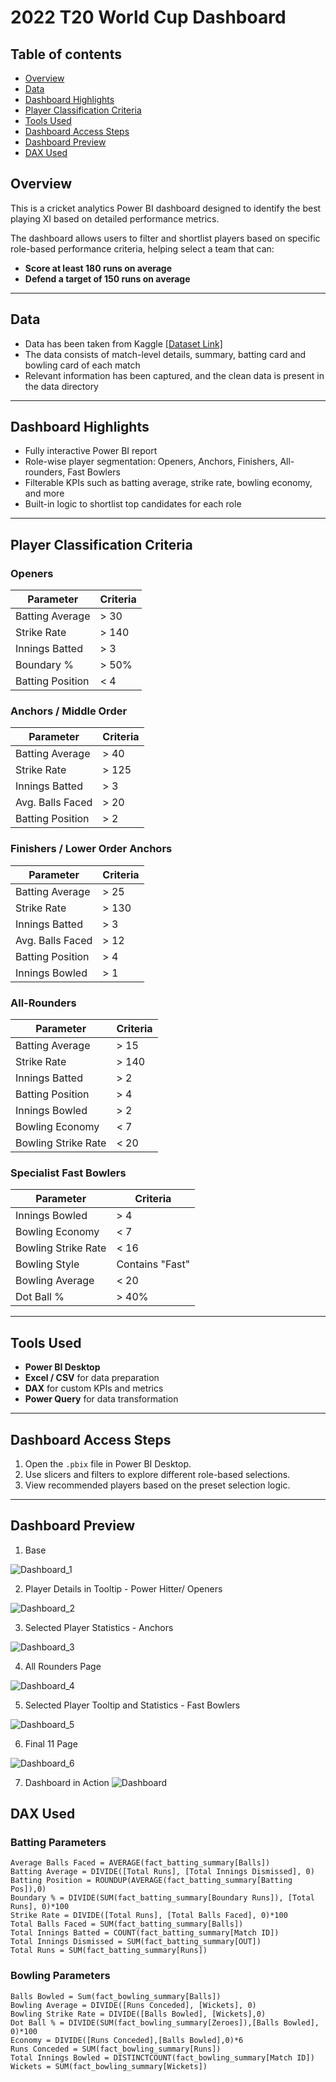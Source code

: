 
#  2022 T20 World Cup Dashboard

## Table of contents 
- [Overview](#overview)
- [Data](#data)
- [Dashboard Highlights](#dashboard-highlights)
- [Player Classification Criteria](#player-classification-criteria)
- [Tools Used](#tools-used)
- [Dashboard Access Steps](#dashboard-access-steps)
- [Dashboard Preview](#dashboard-preview)
- [DAX Used](#dax-used)

##  Overview

This is a cricket analytics Power BI dashboard designed to identify the best playing XI based on detailed performance metrics. 

The dashboard allows users to filter and shortlist players based on specific role-based performance criteria, helping select a team that can:
- **Score at least 180 runs on average**
- **Defend a target of 150 runs on average**

---
## Data

- Data has been taken from Kaggle [[Dataset Link]](https://www.kaggle.com/datasets/rajsengo/icc-mens-t20-world-cup)
- The data consists of match-level details, summary, batting card and bowling card of each match
- Relevant information has been captured, and the clean data is present in the data directory

---
##  Dashboard Highlights

- Fully interactive Power BI report
- Role-wise player segmentation: Openers, Anchors, Finishers, All-rounders, Fast Bowlers
- Filterable KPIs such as batting average, strike rate, bowling economy, and more
- Built-in logic to shortlist top candidates for each role

---

##  Player Classification Criteria

###  Openers
| Parameter         | Criteria |
| --- | --- |
| Batting Average   | > 30     |
| Strike Rate       | > 140    |
| Innings Batted    | > 3      |
| Boundary %        | > 50%    |
| Batting Position  | < 4      |

###  Anchors / Middle Order
| Parameter         | Criteria |
| --- | --- |
| Batting Average   | > 40     |
| Strike Rate       | > 125    |
| Innings Batted    | > 3      |
| Avg. Balls Faced  | > 20     |
| Batting Position  | > 2      |

###  Finishers / Lower Order Anchors
| Parameter         | Criteria |
| --- | --- |
| Batting Average   | > 25     |
| Strike Rate       | > 130    |
| Innings Batted    | > 3      |
| Avg. Balls Faced  | > 12     |
| Batting Position  | > 4      |
| Innings Bowled    | > 1      |

###  All-Rounders
| Parameter           | Criteria |
| --- | --- |
| Batting Average     | > 15     |
| Strike Rate         | > 140    |
| Innings Batted      | > 2      |
| Batting Position    | > 4      |
| Innings Bowled      | > 2      |
| Bowling Economy     | < 7      |
| Bowling Strike Rate | < 20     |

###  Specialist Fast Bowlers
| Parameter           | Criteria        |
| --- | --- |
| Innings Bowled      | > 4             |
| Bowling Economy     | < 7             |
| Bowling Strike Rate | < 16            |
| Bowling Style       | Contains "Fast" |
| Bowling Average     | < 20            |
| Dot Ball %          | > 40%           |

---

##  Tools Used

- **Power BI Desktop**
- **Excel / CSV** for data preparation
- **DAX** for custom KPIs and metrics
- **Power Query** for data transformation

---

##  Dashboard Access Steps

1. Open the `.pbix` file in Power BI Desktop.
2. Use slicers and filters to explore different role-based selections.
3. View recommended players based on the preset selection logic.

---

## Dashboard Preview
1. Base

![Dashboard_1](images/Dashboard_1.png)

2. Player Details in Tooltip - Power Hitter/ Openers

![Dashboard_2](images/Dashboard_2.png)

3. Selected Player Statistics - Anchors

![Dashboard_3](images/Dashboard_3.png)

4. All Rounders Page

![Dashboard_4](images/Dashboard_4.png)

5. Selected Player Tooltip and Statistics - Fast Bowlers

![Dashboard_5](images/Dashboard_5.png)

6. Final 11 Page

![Dashboard_6](images/Dashboard_6.png)

7. Dashboard in Action
![Dashboard](images/Dashboard.gif)

## DAX Used

### Batting Parameters

```
Average Balls Faced = AVERAGE(fact_batting_summary[Balls])
Batting Average = DIVIDE([Total Runs], [Total Innings Dismissed], 0)
Batting Position = ROUNDUP(AVERAGE(fact_batting_summary[Batting Pos]),0)
Boundary % = DIVIDE(SUM(fact_batting_summary[Boundary Runs]), [Total Runs], 0)*100
Strike Rate = DIVIDE([Total Runs], [Total Balls Faced], 0)*100
Total Balls Faced = SUM(fact_batting_summary[Balls])
Total Innings Batted = COUNT(fact_batting_summary[Match ID])
Total Innings Dismissed = SUM(fact_batting_summary[OUT])
Total Runs = SUM(fact_batting_summary[Runs])
```

### Bowling Parameters

```
Balls Bowled = Sum(fact_bowling_summary[Balls])
Bowling Average = DIVIDE([Runs Conceded], [Wickets], 0)
Bowling Strike Rate = DIVIDE([Balls Bowled], [Wickets],0)
Dot Ball % = DIVIDE(SUM(fact_bowling_summary[Zeroes]),[Balls Bowled], 0)*100
Economy = DIVIDE([Runs Conceded],[Balls Bowled],0)*6
Runs Conceded = SUM(fact_bowling_summary[Runs])
Total Innings Bowled = DISTINCTCOUNT(fact_bowling_summary[Match ID])
Wickets = SUM(fact_bowling_summary[Wickets])
```
